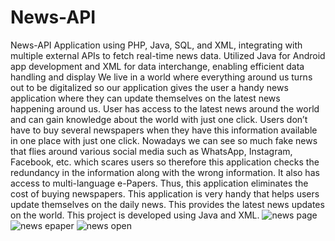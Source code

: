 # News-API
News-API Application using PHP, Java, SQL, and XML, integrating with multiple external APIs to fetch real-time news data. Utilized Java for Android app development and XML for data interchange, enabling efficient data handling and display
We live in a world where everything around us turns out to be digitalized so our application gives the user a handy news application where they can update themselves on the latest news happening around us. User has access to the latest news around the world and can gain knowledge about the world with just one click. Users don’t have to buy several newspapers when they have this information available in one place with just one click. Nowadays we can see so much fake news that flies around various social media such as WhatsApp, Instagram, Facebook, etc. which scares users so therefore this application checks the redundancy in the information along with the wrong information. It also has access to multi-language e-Papers. Thus, this application eliminates the cost of buying newspapers. This application is very handy that helps users update themselves on the daily news. This provides the latest news updates on the world. This project is developed using Java and XML.
![news page](https://github.com/user-attachments/assets/b7d188e7-2a60-4b8b-bc0b-359e1bc2ff5d)
![news epaper](https://github.com/user-attachments/assets/fccc24e9-d207-4aa1-9031-d9bb36d7b60d)
![news open](https://github.com/user-attachments/assets/1a9f7593-3479-4f11-9b5c-e2017fbf7150)
